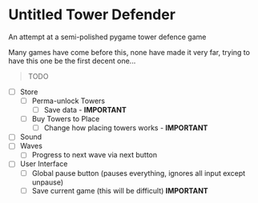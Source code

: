 # Untitled Tower Defender

An attempt at a semi-polished pygame tower defence game

Many games have come before this, none have made it very far, trying to have this one be the first decent one...

> TODO

- [ ] Store
    - [ ] Perma-unlock Towers
        - [ ] Save data - **IMPORTANT**
    - [ ] Buy Towers to Place
        - [ ] Change how placing towers works - **IMPORTANT**
- [ ] Sound
- [ ] Waves
    - [ ] Progress to next wave via next button
- [ ] User Interface
    - [ ] Global pause button (pauses everything, ignores all input except unpause)
    - [ ] Save current game (this will be difficult) **IMPORTANT**